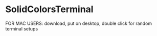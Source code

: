 
# SolidColorsTerminal
FOR MAC USERS: download, put on desktop, double click for random terminal setups

